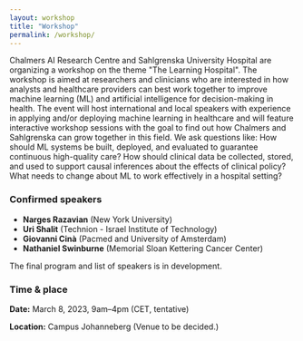```yaml
---
layout: workshop
title: "Workshop"
permalink: /workshop/
---
```


Chalmers AI Research Centre and Sahlgrenska University Hospital are organizing a workshop on the theme "The Learning Hospital". The workshop is aimed at researchers and clinicians who are interested in how analysts and healthcare providers can best work together to improve machine learning (ML) and artificial intelligence for decision-making in health. The event will host international and local speakers with experience in applying and/or deploying machine learning in healthcare and will feature interactive workshop sessions with the goal to find out how Chalmers and Sahlgrenska can grow together in this field. We ask questions like: How should ML systems be built, deployed, and evaluated to guarantee continuous high-quality care? How should clinical data be collected, stored, and used to support causal inferences about the effects of clinical policy? What needs to change about ML to work effectively in a hospital setting?

### Confirmed speakers
* **Narges Razavian** (New York University)
* **Uri Shalit** (Technion -  Israel Institute of Technology)
* **Giovanni Cinà** (Pacmed and University of Amsterdam)
* **Nathaniel Swinburne** (Memorial Sloan Kettering Cancer Center)

The final program and list of speakers is in development.

### Time & place

**Date:** March 8, 2023, 9am–4pm (CET, tentative)

**Location:** Campus Johanneberg (Venue to be decided.)
